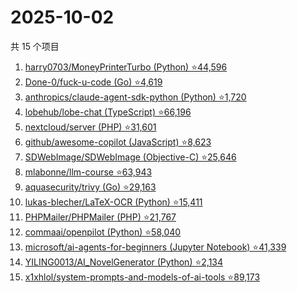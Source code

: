 # 2025-10-02

共 15 个项目

<!-- BEGIN GITHUB -->
<!-- 最后更新时间 2025-10-02 14:13:56 +0800 -->
1. [harry0703/MoneyPrinterTurbo (Python) ⭐44,596](https://github.com/harry0703/MoneyPrinterTurbo)
1. [Done-0/fuck-u-code (Go) ⭐4,619](https://github.com/Done-0/fuck-u-code)
1. [anthropics/claude-agent-sdk-python (Python) ⭐1,720](https://github.com/anthropics/claude-agent-sdk-python)
1. [lobehub/lobe-chat (TypeScript) ⭐66,196](https://github.com/lobehub/lobe-chat)
1. [nextcloud/server (PHP) ⭐31,601](https://github.com/nextcloud/server)
1. [github/awesome-copilot (JavaScript) ⭐8,623](https://github.com/github/awesome-copilot)
1. [SDWebImage/SDWebImage (Objective-C) ⭐25,646](https://github.com/SDWebImage/SDWebImage)
1. [mlabonne/llm-course ⭐63,943](https://github.com/mlabonne/llm-course)
1. [aquasecurity/trivy (Go) ⭐29,163](https://github.com/aquasecurity/trivy)
1. [lukas-blecher/LaTeX-OCR (Python) ⭐15,411](https://github.com/lukas-blecher/LaTeX-OCR)
1. [PHPMailer/PHPMailer (PHP) ⭐21,767](https://github.com/PHPMailer/PHPMailer)
1. [commaai/openpilot (Python) ⭐58,040](https://github.com/commaai/openpilot)
1. [microsoft/ai-agents-for-beginners (Jupyter Notebook) ⭐41,339](https://github.com/microsoft/ai-agents-for-beginners)
1. [YILING0013/AI_NovelGenerator (Python) ⭐2,134](https://github.com/YILING0013/AI_NovelGenerator)
1. [x1xhlol/system-prompts-and-models-of-ai-tools ⭐89,173](https://github.com/x1xhlol/system-prompts-and-models-of-ai-tools)
<!-- END GITHUB -->